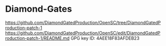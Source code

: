 # Diamond-Gates
https://github.com/DiamondGatedProduction/OpenSC/tree/DiamondGatedProduction-patch-1
https://github.com/DiamondGatedProduction/OpenSC/edit/DiamondGatedProduction-patch-1/README.md
GPG key ID: 4AEE18F83AFDEB23

